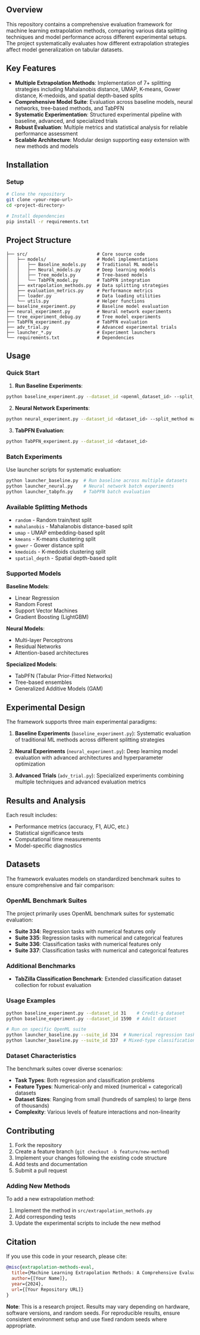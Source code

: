 
## Overview

This repository contains a comprehensive evaluation framework for machine learning extrapolation methods, comparing various data splitting techniques and model performance across different experimental setups. The project systematically evaluates how different extrapolation strategies affect model generalization on tabular datasets.

## Key Features

- **Multiple Extrapolation Methods**: Implementation of 7+ splitting strategies including Mahalanobis distance, UMAP, K-means, Gower distance, K-medoids, and spatial depth-based splits
- **Comprehensive Model Suite**: Evaluation across baseline models, neural networks, tree-based methods, and TabPFN
- **Systematic Experimentation**: Structured experimental pipeline with baseline, advanced, and specialized trials
- **Robust Evaluation**: Multiple metrics and statistical analysis for reliable performance assessment
- **Scalable Architecture**: Modular design supporting easy extension with new methods and models

## Installation


### Setup
```bash
# Clone the repository
git clone <your-repo-url>
cd <project-directory>

# Install dependencies
pip install -r requirements.txt
```


## Project Structure

```
├── src/                          # Core source code
│   ├── models/                   # Model implementations
│   │   ├── Baseline_models.py    # Traditional ML models
│   │   ├── Neural_models.py      # Deep learning models
│   │   ├── Tree_models.py        # Tree-based models
│   │   └── TabPFN_model.py       # TabPFN integration
│   ├── extrapolation_methods.py  # Data splitting strategies
│   ├── evaluation_metrics.py     # Performance metrics
│   ├── loader.py                 # Data loading utilities
│   └── utils.py                  # Helper functions
├── baseline_experiment.py        # Baseline model evaluation
├── neural_experiment.py          # Neural network experiments
├── tree_experiment_debug.py      # Tree model experiments
├── TabPFN_experiment.py          # TabPFN evaluation
├── adv_trial.py                  # Advanced experimental trials
├── launcher_*.py                 # Experiment launchers
└── requirements.txt              # Dependencies
```

## Usage

### Quick Start

1. **Run Baseline Experiments**:
```bash
python baseline_experiment.py --dataset_id <openml_dataset_id> --split_method random
```

2. **Neural Network Experiments**:
```bash
python neural_experiment.py --dataset_id <dataset_id> --split_method mahalanobis
```

3. **TabPFN Evaluation**:
```bash
python TabPFN_experiment.py --dataset_id <dataset_id>
```

### Batch Experiments

Use launcher scripts for systematic evaluation:
```bash
python launcher_baseline.py  # Run baseline across multiple datasets
python launcher_neural.py    # Neural network batch experiments
python launcher_tabpfn.py    # TabPFN batch evaluation
```

### Available Splitting Methods

- `random` - Random train/test split
- `mahalanobis` - Mahalanobis distance-based split
- `umap` - UMAP embedding-based split
- `kmeans` - K-means clustering split
- `gower` - Gower distance split
- `kmedoids` - K-medoids clustering split
- `spatial_depth` - Spatial depth-based split

### Supported Models

**Baseline Models**:
- Linear Regression
- Random Forest
- Support Vector Machines
- Gradient Boosting (LightGBM)

**Neural Models**:
- Multi-layer Perceptrons
- Residual Networks
- Attention-based architectures

**Specialized Models**:
- TabPFN (Tabular Prior-Fitted Networks)
- Tree-based ensembles
- Generalized Additive Models (GAM)

## Experimental Design

The framework supports three main experimental paradigms:

1. **Baseline Experiments** (`baseline_experiment.py`): Systematic evaluation of traditional ML methods across different splitting strategies

2. **Neural Experiments** (`neural_experiment.py`): Deep learning model evaluation with advanced architectures and hyperparameter optimization

3. **Advanced Trials** (`adv_trial.py`): Specialized experiments combining multiple techniques and advanced evaluation metrics

## Results and Analysis


Each result includes:
- Performance metrics (accuracy, F1, AUC, etc.)
- Statistical significance tests
- Computational time measurements
- Model-specific diagnostics

## Datasets

The framework evaluates models on standardized benchmark suites to ensure comprehensive and fair comparison:

### OpenML Benchmark Suites
The project primarily uses OpenML benchmark suites for systematic evaluation:

- **Suite 334**: Regression tasks with numerical features only
- **Suite 335**: Regression tasks with numerical and categorical features
- **Suite 336**: Classification tasks with numerical features only  
- **Suite 337**: Classification tasks with numerical and categorical features

### Additional Benchmarks
- **TabZilla Classification Benchmark**: Extended classification dataset collection for robust evaluation

### Usage Examples
```bash
python baseline_experiment.py --dataset_id 31    # Credit-g dataset
python baseline_experiment.py --dataset_id 1590  # Adult dataset

# Run on specific OpenML suite
python launcher_baseline.py --suite_id 334  # Numerical regression tasks
python launcher_baseline.py --suite_id 337  # Mixed-type classification tasks
```

### Dataset Characteristics
The benchmark suites cover diverse scenarios:
- **Task Types**: Both regression and classification problems
- **Feature Types**: Numerical-only and mixed (numerical + categorical) datasets
- **Dataset Sizes**: Ranging from small (hundreds of samples) to large (tens of thousands)
- **Complexity**: Various levels of feature interactions and non-linearity

## Contributing

1. Fork the repository
2. Create a feature branch (`git checkout -b feature/new-method`)
3. Implement your changes following the existing code structure
4. Add tests and documentation
5. Submit a pull request

### Adding New Methods

To add a new extrapolation method:
1. Implement the method in `src/extrapolation_methods.py`
2. Add corresponding tests
3. Update the experimental scripts to include the new method

## Citation

If you use this code in your research, please cite:

```bibtex
@misc{extrapolation-methods-eval,
  title={Machine Learning Extrapolation Methods: A Comprehensive Evaluation Framework},
  author={[Your Name]},
  year={2024},
  url={[Your Repository URL]}
}
```



**Note**: This is a research project. Results may vary depending on hardware, software versions, and random seeds. For reproducible results, ensure consistent environment setup and use fixed random seeds where appropriate.
